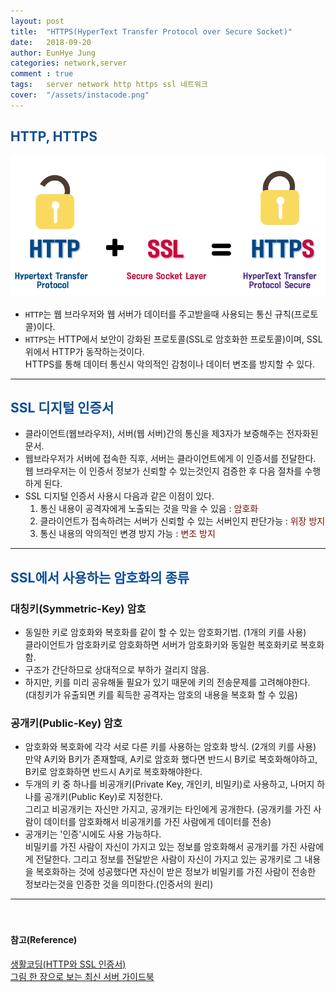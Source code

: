 ```yaml
---
layout: post
title:  "HTTPS(HyperText Transfer Protocol over Secure Socket)"
date:   2018-09-20
author: EunHye Jung
categories: network,server
comment : true
tags:	server network http https ssl 네트워크
cover:  "/assets/instacode.png"
---   
```

          
   
##  <font color = "#0E4D92"> HTTP, HTTPS</font>  
  
  ![content01](/assets/contents/network/content03_https.PNG)    
   
* `HTTP`는 웹 브라우저와 웹 서버가 데이터를 주고받을때 사용되는 통신 규칙(프로토콜)이다.  
* `HTTPS`는 HTTP에서 보안이 강화된 프로토콜(SSL로 암호화한 프로토콜)이며, SSL위에서 HTTP가 동작하는것이다.  
  HTTPS를 통해 데이터 통신시 악의적인 감청이나 데이터 변조를 방지할 수 있다.   
  	
    
- - -  
   
   
##  <font color = "#0E4D92"> SSL 디지털 인증서</font>  
   
   
* 클라이언트(웹브라우저), 서버(웹 서버)간의 통신을 제3자가 보증해주는 전자화된 문서.  
* 웹브라우저가 서버에 접속한 직후, 서버는 클라이언트에게 이 인증서를 전달한다.  
  웹 브라우저는 이 인증서 정보가 신뢰할 수 있는것인지 검증한 후 다음 절차를 수행하게 된다.  
* SSL 디지털 인증서 사용시 다음과 같은 이점이 있다.  
  1) 통신 내용이 공격자에게 노출되는 것을 막을 수 있음 : <font color="#7C0A02"> 암호화 </font>  
  2) 클라이언트가 접속하려는 서버가 신뢰할 수 있는 서버인지 판단가능 :  <font color="#7C0A02"> 위장 방지</font>   
  3) 통신 내용의 악의적인 변경 방지 가능 :  <font color="#7C0A02"> 변조 방지</font>  
  	
    
- - -  
   
    
##  <font color = "#0E4D92"> SSL에서 사용하는 암호화의 종류</font>  
  
  
### 대칭키(Symmetric-Key) 암호   
   
   
* 동일한 키로 암호화와 복호화를 같이 할 수 있는 암호화기법. (1개의 키를 사용)  
  클라이언트가 암호화키로 암호화하면 서버가 암호화키와 동일한 복호화키로 복호화함.   
* 구조가 간단하므로 상대적으로 부하가 걸리지 않음.  
* 하지만, 키를 미리 공유해둘 필요가 있기 때문에 키의 전송문제를 고려해야한다.  
  (대칭키가 유출되면 키를 획득한 공격자는 암호의 내용을 복호화 할 수 있음)  
   
    
### 공개키(Public-Key) 암호  
  
   
* 암호화와 복호화에 각각 서로 다른 키를 사용하는 암호화 방식. (2개의 키를 사용)  
  만약 A키와 B키가 존재할때, A키로 암호화 했다면 반드시 B키로 복호화해야하고, B키로 암호화하면 반드시 A키로 복호화해야한다.  
* 두개의 키 중 하나를 비공개키(Private Key, 개인키, 비밀키)로 사용하고, 나머지 하나를 공개키(Public Key)로 지정한다.  
  그리고 비공개키는 자신만 가지고, 공개키는 타인에게 공개한다. (공개키를 가진 사람이 데이터를 암호화해서 비공개키를 가진 사람에게 데이터를 전송)  
* 공개키는 '인증'시에도 사용 가능하다.  
  비밀키를 가진 사람이 자신이 가지고 있는 정보를 암호화해서 공개키를 가진 사람에게 전달한다. 그리고 정보를 전달받은 사람이 자신이 가지고 있는 공개키로 그 내용을 복호화하는 것에 성공했다면 자신이 받은 정보가 비밀키를 가진 사람이 전송한 정보라는것을 인증한 것을 의미한다.(인증서의 원리)     
  
  
  
- - -   
　 
#### 참고(Reference)   
   
[생활코딩(HTTP와 SSL 인증서)](https://opentutorials.org/course/228/4894)    
[그림 한 장으로 보는 최신 서버 가이드북](https://book.naver.com/bookdb/book_detail.nhn?bid=11433282)　  
   
   